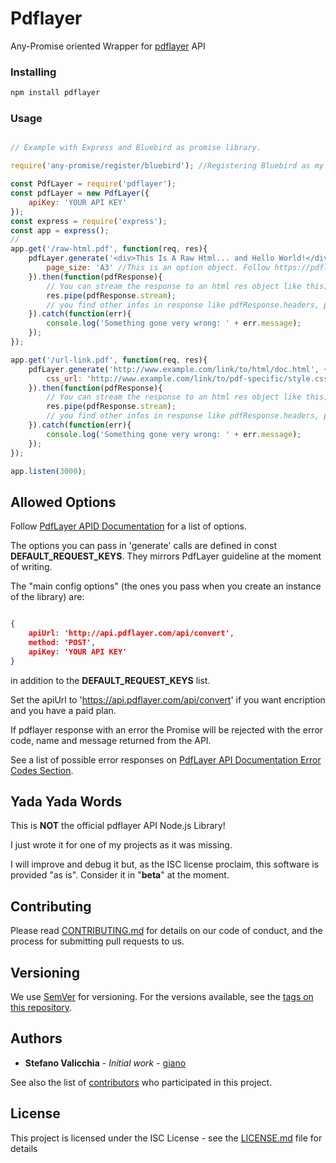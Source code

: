# Pdflayer

Any-Promise oriented Wrapper for [pdflayer](https://pdflayer.com) API

### Installing

```javascript
npm install pdflayer
```

### Usage

```javascript

// Example with Express and Bluebird as promise library.

require('any-promise/register/bluebird'); //Registering Bluebird as my preferred Promise library. If not done will go native.

const PdfLayer = require('pdflayer');
const pdfLayer = new PdfLayer({
	apiKey: 'YOUR API KEY'
});
const express = require('express');
const app = express();
// 
app.get('/raw-html.pdf', function(req, res){
	pdfLayer.generate('<div>This Is A Raw Html... and Hello World!</div>', {
		page_size: 'A3' //This is an option object. Follow https://pdflayer.com/documentation for more infos.
	}).then(function(pdfResponse){
		// You can stream the response to an html res object like this;
		res.pipe(pdfResponse.stream);
		// you find other infos in response like pdfResponse.headers, pdfResponse.fileName, pdfResponse.size
	}).catch(function(err){
		console.log('Something gone very wrong: ' + err.message);
	});
});

app.get('/url-link.pdf', function(req, res){
	pdfLayer.generate('http://www.example.com/link/to/html/doc.html', {
		css_url: 'http://www.example.com/link/to/pdf-specific/style.css' //This is an option object. Follow https://pdflayer.com/documentation for more infos.
	}).then(function(pdfResponse){
		// You can stream the response to an html res object like this;
		res.pipe(pdfResponse.stream);
		// you find other infos in response like pdfResponse.headers, pdfResponse.fileName, pdfResponse.size
	}).catch(function(err){
		console.log('Something gone very wrong: ' + err.message);
	});
});

app.listen(3000);
```

## Allowed Options

Follow [PdfLayer APID Documentation](https://pdflayer.com/documentation) for a list of options.

The options you can pass in 'generate' calls are defined in const __DEFAULT_REQUEST_KEYS__. They mirrors PdfLayer guideline at the moment of writing.

The "main config options" (the ones you pass when you create an instance of the library) are:

```json

{
	apiUrl: 'http://api.pdflayer.com/api/convert',
	method: 'POST',
	apiKey: 'YOUR API KEY'
}
```

in addition to the __DEFAULT_REQUEST_KEYS__ list.

Set the apiUrl to 'https://api.pdflayer.com/api/convert' if you want encription and you have a paid plan.

If pdflayer response with an error the Promise will be rejected with the error code, name and message returned from the API.

See a list of possible error responses on [PdfLayer API Documentation Error Codes Section](https://pdflayer.com/documentation#error_codes).

## Yada Yada Words

This is __NOT__ the official pdflayer API Node.js Library! 

I just wrote it for one of my projects as it was missing. 

I will improve and debug it but, as the ISC license proclaim, this software is provided "as is". Consider it in "__beta__" at the moment. 

## Contributing

Please read [CONTRIBUTING.md](https://gist.github.com/PurpleBooth/b24679402957c63ec426) for details on our code of conduct, and the process for submitting pull requests to us.

## Versioning

We use [SemVer](http://semver.org/) for versioning. For the versions available, see the [tags on this repository](https://github.com/giano/pdflayer/tags). 

## Authors

* **Stefano Valicchia** - *Initial work* - [giano](https://github.com/giano/pdflayer)

See also the list of [contributors](https://github.com/your/project/contributors) who participated in this project.

## License

This project is licensed under the ISC License - see the [LICENSE.md](LICENSE.md) file for details
